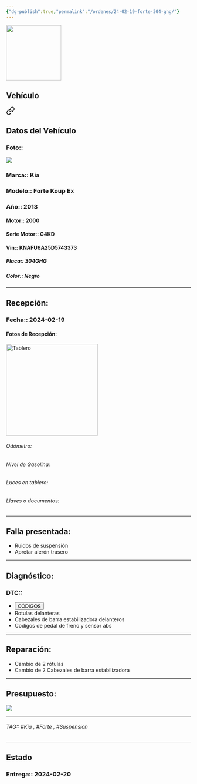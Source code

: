 ```yaml
---
{"dg-publish":true,"permalink":"/ordenes/24-02-19-forte-304-ghg/"}
---
```


<img src="https://lh3.googleusercontent.com/d/137fl3TIZ0-PU8b-Pt0bsjclwHub_u78G" width="150">

## Vehículo

<div class="transclusion internal-embed is-loaded"><a class="markdown-embed-link" href="/vehiculos/kia/forte-304-ghg/#datos-del-vehiculo" aria-label="Open link"><svg xmlns="http://www.w3.org/2000/svg" width="24" height="24" viewBox="0 0 24 24" fill="none" stroke="currentColor" stroke-width="2" stroke-linecap="round" stroke-linejoin="round" class="svg-icon lucide-link"><path d="M10 13a5 5 0 0 0 7.54.54l3-3a5 5 0 0 0-7.07-7.07l-1.72 1.71"></path><path d="M14 11a5 5 0 0 0-7.54-.54l-3 3a5 5 0 0 0 7.07 7.07l1.71-1.71"></path></svg></a><div class="markdown-embed">



## Datos del Vehículo 
### Foto:: 
<img src="https://lh3.googleusercontent.com/d/1ScpPPNoGOyDQ5oHoJH1CqrO_V7awxO4c">

### Marca:: Kia 
### Modelo:: Forte Koup Ex
### Año:: 2013
#### Motor:: 2000
#### Serie Motor:: G4KD
#### Vin:: KNAFU6A25D5743373
##### Placa:: 304GHG
##### Color:: Negro
---


</div></div>


## Recepción:
### Fecha:: 2024-02-19
#### Fotos de Recepción: 
<img src="https://lh3.googleusercontent.com/d/" width="250" Alt="Tablero">

###### Odómetro: 
###### Nivel de Gasolina: 
###### Luces en tablero: 
###### Llaves o documentos: 

---

## Falla presentada:
- Ruidos de suspensión
- Apretar alerón trasero 


---

## Diagnóstico:
### DTC:: 

- <a href="https://usait.x431.com/Home/Report/reportDetail/diagnose_record_id/43fc4096geKw3btZOMoGDhOMtZ/report_type/D/l/es/timezone/-6"><button class="btn success">CÓDIGOS</button></a>
- Rotulas delanteras 
- Cabezales de barra estabilizadora delanteros 
- Codigos de pedal de freno y sensor abs

---
## Reparación:
- Cambio de 2 rótulas
- Cambio de 2 Cabezales de barra estabilizadora 

---

## Presupuesto:

<img src="https://lh3.googleusercontent.com/d/14p__3JMgDFlBrLkkYGgp6-TGxOkp7EUR">

---

###### TAG:: #Kia , #Forte , #Suspension 

---

## Estado

### Entrega:: 2024-02-20


